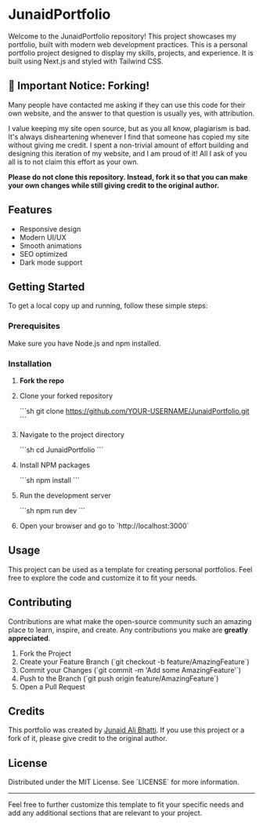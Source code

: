 
# JunaidPortfolio

Welcome to the JunaidPortfolio repository! This project showcases my portfolio, built with modern web development practices. This is a personal portfolio project designed to display my skills, projects, and experience. It is built using Next.js and styled with Tailwind CSS.

## 🚨 Important Notice: Forking!

Many people have contacted me asking if they can use this code for their own website, and the answer to that question is usually yes, with attribution.

I value keeping my site open source, but as you all know, plagiarism is bad. It's always disheartening whenever I find that someone has copied my site without giving me credit. I spent a non-trivial amount of effort building and designing this iteration of my website, and I am proud of it! All I ask of you all is to not claim this effort as your own.

**Please do not clone this repository. Instead, fork it so that you can make your own changes while still giving credit to the original author.**

## Features

- Responsive design
- Modern UI/UX
- Smooth animations
- SEO optimized
- Dark mode support

## Getting Started

To get a local copy up and running, follow these simple steps:

### Prerequisites

Make sure you have Node.js and npm installed.

### Installation

1. **Fork the repo**

2. Clone your forked repository

   \`\`\`sh
   git clone https://github.com/YOUR-USERNAME/JunaidPortfolio.git
   \`\`\`

3. Navigate to the project directory

   \`\`\`sh
   cd JunaidPortfolio
   \`\`\`

4. Install NPM packages

   \`\`\`sh
   npm install
   \`\`\`

5. Run the development server

   \`\`\`sh
   npm run dev
   \`\`\`

6. Open your browser and go to \`http://localhost:3000\`

## Usage

This project can be used as a template for creating personal portfolios. Feel free to explore the code and customize it to fit your needs.

## Contributing

Contributions are what make the open-source community such an amazing place to learn, inspire, and create. Any contributions you make are **greatly appreciated**.

1. Fork the Project
2. Create your Feature Branch (\`git checkout -b feature/AmazingFeature\`)
3. Commit your Changes (\`git commit -m 'Add some AmazingFeature'\`)
4. Push to the Branch (\`git push origin feature/AmazingFeature\`)
5. Open a Pull Request

## Credits

This portfolio was created by [Junaid Ali Bhatti](https://www.instagram.com/junaid.ali1014/). If you use this project or a fork of it, please give credit to the original author.

## License

Distributed under the MIT License. See \`LICENSE\` for more information.

---

Feel free to further customize this template to fit your specific needs and add any additional sections that are relevant to your project.
